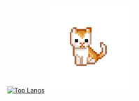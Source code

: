 [![Top Langs](https://github-readme-stats.vercel.app/api/top-langs/?username=jorazon&layout=compact&theme=synthwave&hide_border=true&include_all_commits=true&card_width=640&hide=dockerfile,batchfile,html,css,shell)](https://github.com/anuraghazra/github-readme-stats)
[![Cat](./pixel-cat.gif)](cattherapy.neocities.org)  
<!--
Cat from https://cattherapy.neocities.org/cat.gif
-->

<!--
[![willianrod's wakatime stats](https://github-readme-stats.vercel.app/api/wakatime?username=Jorazon&layout=compact&theme=synthwave&custom_title=WakaTime%207%20Days&hide_border=true)](https://github.com/anuraghazra/github-readme-stats))
>
